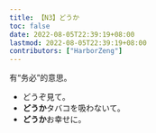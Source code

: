 ```yaml
---
title: 【N3】どうか
toc: false
date: 2022-08-05T22:39:19+08:00
lastmod: 2022-08-05T22:39:19+08:00
contributors: ["HarborZeng"]
---
```


有“务必”的意思。

- どうぞ見て。
- **どうか**タバコを吸わないて。
- **どうか**お幸せに。

